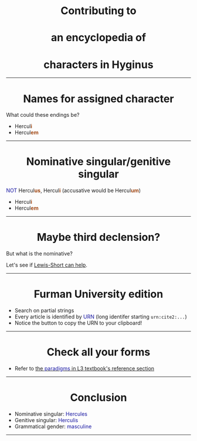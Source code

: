 # Contributing to
# an encyclopedia of
# characters in Hyginus


<style scoped>
  h1 {
    text-align: center;
  }
</style>

---


# Names for assigned character

What could these endings be?

- Hercul**i**
- Hercul**em**



<style scoped>
  strong {
    color: rgb(159, 69, 17);
  }
  em {
    color: 	rgb(24, 23, 162);
    font-style: normal;
  }
</style>

---

# Nominative singular/genitive singular

*NOT* Hercul**us**, Hercul**i** (accusative would be Hercul**um**)

- Hercul**i**
- Hercul**em**


<style scoped>
  strong {
    color: rgb(159, 69, 17);
  }

</style>

---

# Maybe third declension?

But what is the nominative?

Let's see if [Lewis-Short can help](http://folio2.furman.edu/lewis-short/index.html).


---


# Furman University edition

- Search on partial strings
- Every article is identified by *URN* (long identifer starting `urn:cite2:...`)
- Notice the button to copy the URN to your clipboard!

---

# Check all your forms

- Refer to [the *paradigms* in L3 textbook's reference section](https://lingualatina.github.io/textbook/reference/nouns-paradigms/#third-declension-masculinefeminine)



---

# Conclusion

-  Nominative singular:  *Hercules*
-  Genitive singular:  *Herculis*
-  Grammatical gender: *masculine*


<style scoped>
  strong {
    color: rgb(159, 69, 17);
  }
  em {
    color: 	rgb(24, 23, 162);
    font-style: normal;
  }
</style>

---
